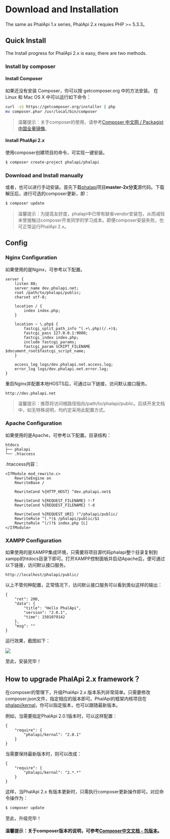 # Download and Installation

The same as PhalApi 1.x series, PhalApi 2.x requies PHP >= 5.3.3。

## Quick Install

The Install progress for PhalApi 2.x is easy, there are two methods.

### Install by composer

#### Install Composer

如果还没有安装 Composer，你可以按 getcomposer.org 中的方法安装。 在 Linux 和 Mac OS X 中可以运行如下命令：

```bash
curl -sS https://getcomposer.org/installer | php
mv composer.phar /usr/local/bin/composer
```

> 温馨提示：关于composer的使用，请参考[Composer 中文网 / Packagist 中国全量镜像](http://www.phpcomposer.com/)。

#### Install PhalApi 2.x

使用composer创建项目的命令，可实现一键安装。

```bash
$ composer create-project phalapi/phalapi
```

### Download and Install manually

或者，也可以进行手动安装。首先下载[phalapi](https://github.com/phalapi/phalapi/tree/master-2x)项目**master-2x分支**源代码。下载解压后，进行可选的composer更新，即：  
```bash
$ composer update
```

> 温馨提示：为提高友好度，phalapi中已带有缺省vendor安装包，从而减轻未曾接触过composer开发同学的学习成本。即便composer安装失败，也可正常运行PhalApi 2.x。  

## Config

### Nginx Configuration

如果使用的是Nginx，可参考以下配置。  
```
server {
    listen 80;
    server_name dev.phalapi.net;
    root /path/to/phalapi/public;
    charset utf-8;

    location / {
        index index.php;
    }

    location ~ \.php$ {
        fastcgi_split_path_info ^(.+\.php)(/.+)$;
        fastcgi_pass 127.0.0.1:9000;
        fastcgi_index index.php;
        include fastcgi_params;
        fastcgi_param SCRIPT_FILENAME $document_root$fastcgi_script_name;
    }

    access_log logs/dev.phalapi.net.access.log;
    error_log logs/dev.phalapi.net.error.log;
}
```


重启Nginx并配置本地HOSTS后，可通过以下链接，访问默认接口服务。  
```
http://dev.phalapi.net
```

> 温馨提示：推荐将访问根路径指向/path/to/phalapi/public。后续开发文档中，如无特殊说明，均约定采用此配置方式。

### Apache Configuration

如果使用的是Apache，可参考以下配置。目录结构：  
```
htdocs
├── phalapi
└── .htaccess
```

.htaccess内容：  
```
<IfModule mod_rewrite.c>
    RewriteEngine on
    RewriteBase /

    RewriteCond %{HTTP_HOST} ^dev.phalapi.net$

    RewriteCond %{REQUEST_FILENAME} !-f
    RewriteCond %{REQUEST_FILENAME} !-d

    RewriteCond %{REQUEST_URI} !^/phalapi/public/
    RewriteRule ^(.*)$ /phalapi/public/$1
    RewriteRule ^(/)?$ index.php [L]
</IfModule>
```

### XAMPP Configuration

如果使用的是XAMPP集成环境，只需要将项目源代码phalapi整个目录复制到xampp的htdocs目录下即可。打开XAMPP控制面板并启动Apache后，便可通过以下链接，访问默认接口服务。  
```
http://localhost/phalapi/public/
```


以上不管何种配置，正常情况下，访问默认接口服务可以看到类似这样的输出：  
```
{
    "ret": 200,
    "data": {
        "title": "Hello PhalApi",
        "version": "2.0.1",
        "time": 1501079142
    },
    "msg": ""
}
```

运行效果，截图如下：  

![](http://cdn7.phalapi.net/20170726223129_eecf3d78826c5841020364c852c35156)


至此，安装完毕！


## How to upgrade PhalApi 2.x framework？

在composer的管理下，升级PhalApi 2.x 版本系列非常简单。只需要修改composer.json文件，指定相应的版本即可。PhalApi的框架内核项目在[phalapi/kernal](https://github.com/phalapi/kernal)，你可以指定版本，也可以跟随最新版本。

例如，当需要指定PhalApi 2.0.1版本时，可以这样配置：
```
{
    "require": {
        "phalapi/kernal": "2.0.1"
    }
}
```

当需要保持最新版本时，则可以改成： 
```
{
    "require": {
        "phalapi/kernal": "2.*.*"
    }
}
```

这样，当PhalApi 2.x 有版本更新时，只需执行composer更新操作即可。对应命令操作为：  
```bash
$ composer update
```

至此，升级完毕！

#### 温馨提示：关于composer版本的说明，可参考[Composer中文文档 - 包版本](http://docs.phpcomposer.com/01-basic-usage.html#Package-Versions)。

  
